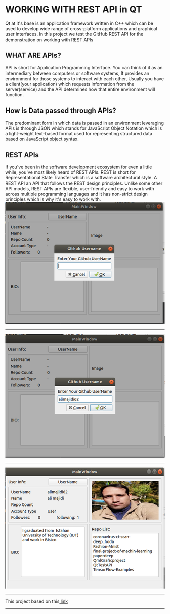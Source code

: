 <h1>WORKING WITH REST API in QT</h1>
Qt at it's base is an application framework written in C++ which can be used to develop wide range of cross-platform applications and graphical user interfaces.
In this project we test the GitHub REST API for the demonstration on working with REST APIs
<h2>WHAT ARE APIs?</h2>
API is short for Application Programming Interface. You can think of it as an intermediary between computers or software systems, It provides an environment for those systems to interact with each other, Usually you have a client(your application) which requests information from the server(service) and the API determines how that entire environment will function.
<h2>How is Data passed through APIs?</h2>
The predominant form in which data is passed in an environment leveraging APIs is through JSON which stands for JavaScript Object Notation which is a light-weight text-based format used for representing structured data based on JavaScript object syntax.
<h2>REST APIs</h2>
If you've been in the software development ecosystem for even a little while, you've most likely heard of REST APIs. REST is short for Representational State Transfer which is a software architectural style. A REST API an API that follows the REST design principles. Unlike some other API models, REST APIs are flexible, user-friendly and easy to work with across multiple programming languages and it has non-strict design principles which is why it's easy to work with.

<img src="1.PNG" alt="Girl in a jacket">
<hr>
<img src="2.PNG" alt="Girl in a jacket">
<hr>
<img src="3.PNG" alt="Girl in a jacket">
<hr>
This project based on this<a href="https://dev.to/truepadawan/qt-c-working-with-rest-api-35fe"> link</a>
<hr>
